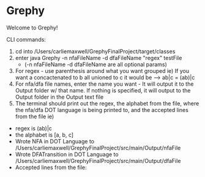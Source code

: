# Grephy

Welcome to Grephy!

CLI commands:
1. cd into /Users/carliemaxwell/GrephyFinalProject/target/classes
2. enter java Grephy -n nfaFileName -d dfaFileName "regex" testFile
   - (-n nfaFileName -d dfaFileName are all optional params)
3. For regex - use parenthesis around what you want grouped
  ie) If you want a concactenated to b all unioned to c it would be --> ab|c = (ab)|c
4. For nfa/dfa file names, enter the name you want - It will output it to the Output folder w/ that name. If nothing is specified, it will output to the Output folder in the Output text file
5. The terminal should print out the regex, the alphabet from the file, where the nfa/dfa DOT language is being printed to, and the accepted lines from the file
  ie)
  - regex is (ab)|c
  - the alphabet is [a, b, c]
  - Wrote NFA in DOT Language to /Users/carliemaxwell/GrephyFinalProject/src/main/Output/nfaFile
  - Wrote DFATransition in DOT Language to /Users/carliemaxwell/GrephyFinalProject/src/main/Output/dfaFile
  - Accepted lines from the file: 

